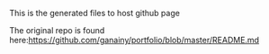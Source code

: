  This is the generated files to host github page

The original repo is found here:https://github.com/ganainy/portfolio/blob/master/README.md
